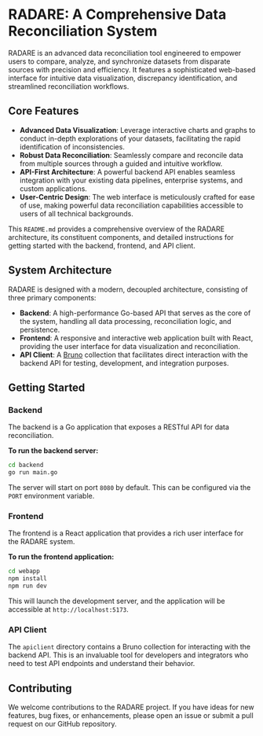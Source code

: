 # RADARE: A Comprehensive Data Reconciliation System

RADARE is an advanced data reconciliation tool engineered to empower users to compare, analyze, and synchronize datasets from disparate sources with precision and efficiency. It features a sophisticated web-based interface for intuitive data visualization, discrepancy identification, and streamlined reconciliation workflows.

## Core Features

-   **Advanced Data Visualization**: Leverage interactive charts and graphs to conduct in-depth explorations of your datasets, facilitating the rapid identification of inconsistencies.
-   **Robust Data Reconciliation**: Seamlessly compare and reconcile data from multiple sources through a guided and intuitive workflow.
-   **API-First Architecture**: A powerful backend API enables seamless integration with your existing data pipelines, enterprise systems, and custom applications.
-   **User-Centric Design**: The web interface is meticulously crafted for ease of use, making powerful data reconciliation capabilities accessible to users of all technical backgrounds.

This `README.md` provides a comprehensive overview of the RADARE architecture, its constituent components, and detailed instructions for getting started with the backend, frontend, and API client.

## System Architecture

RADARE is designed with a modern, decoupled architecture, consisting of three primary components:

-   **Backend**: A high-performance Go-based API that serves as the core of the system, handling all data processing, reconciliation logic, and persistence.
-   **Frontend**: A responsive and interactive web application built with React, providing the user interface for data visualization and reconciliation.
-   **API Client**: A [Bruno](https://www.usebruno.com/) collection that facilitates direct interaction with the backend API for testing, development, and integration purposes.

## Getting Started

### Backend

The backend is a Go application that exposes a RESTful API for data reconciliation.

**To run the backend server:**

```bash
cd backend
go run main.go
```

The server will start on port `8080` by default. This can be configured via the `PORT` environment variable.

### Frontend

The frontend is a React application that provides a rich user interface for the RADARE system.

**To run the frontend application:**

```bash
cd webapp
npm install
npm run dev
```

This will launch the development server, and the application will be accessible at `http://localhost:5173`.

### API Client

The `apiclient` directory contains a Bruno collection for interacting with the backend API. This is an invaluable tool for developers and integrators who need to test API endpoints and understand their behavior.

## Contributing

We welcome contributions to the RADARE project. If you have ideas for new features, bug fixes, or enhancements, please open an issue or submit a pull request on our GitHub repository.